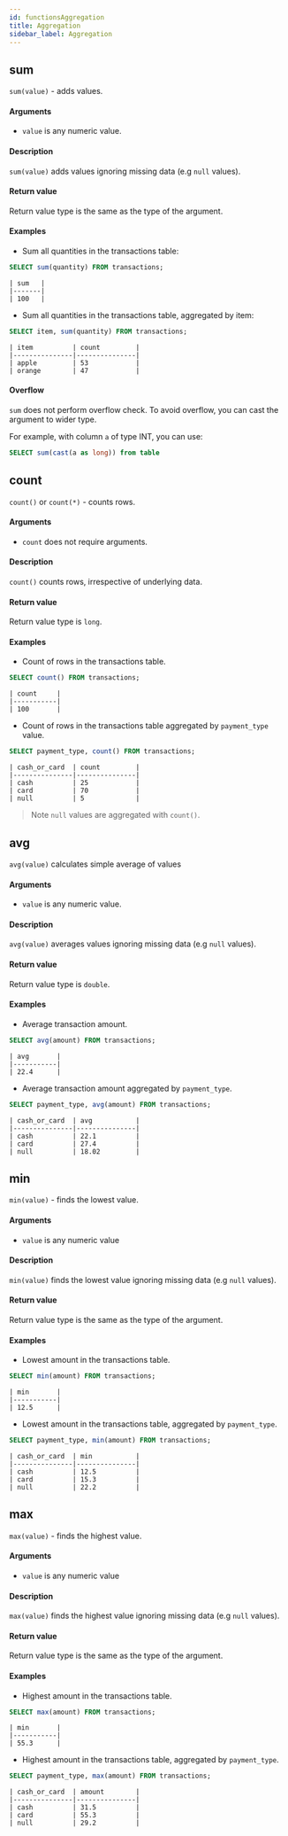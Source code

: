 ```yaml
---
id: functionsAggregation
title: Aggregation
sidebar_label: Aggregation
---
```



## sum

`sum(value)` - adds values.

#### Arguments

- `value` is any numeric value.

#### Description

`sum(value)` adds values ignoring missing data (e.g `null` values).

#### Return value

Return value type is the same as the type of the argument.

#### Examples
- Sum all quantities in the transactions table:
```sql
SELECT sum(quantity) FROM transactions;
```
```
| sum   |
|-------|
| 100   |
```

- Sum all quantities in the transactions table, aggregated by item:
```sql
SELECT item, sum(quantity) FROM transactions;
```

```
| item          | count         |
|---------------|---------------|
| apple         | 53            |
| orange        | 47            |
```

#### Overflow
`sum` does not perform overflow check. To avoid overflow, you can cast the argument to wider type.

For example, with column `a` of type INT, you can use:

```sql
SELECT sum(cast(a as long)) from table
```  






## count

`count()` or `count(*)` - counts rows.

#### Arguments
- `count` does not require arguments.

#### Description
`count()` counts rows, irrespective of underlying data. 

#### Return value
Return value type is `long`.

#### Examples

- Count of rows in the transactions table.
```sql
SELECT count() FROM transactions;
```

```
| count     |
|-----------|
| 100       |
```

- Count of rows in the transactions table aggregated by `payment_type` value. 
```sql
SELECT payment_type, count() FROM transactions;
```

```
| cash_or_card  | count         |
|---------------|---------------|
| cash          | 25            |
| card          | 70            |
| null          | 5             |
```
> Note `null` values are aggregated with `count()`.




## avg

`avg(value)` calculates simple average of values

#### Arguments
- `value` is any numeric value.

#### Description
`avg(value)` averages values ignoring missing data (e.g `null` values).

#### Return value

Return value type is `double`.

#### Examples

- Average transaction amount.
```sql
SELECT avg(amount) FROM transactions;
```

```
| avg       |
|-----------|
| 22.4      |
```

- Average transaction amount aggregated by `payment_type`.
```sql
SELECT payment_type, avg(amount) FROM transactions;
```

```
| cash_or_card  | avg           |
|---------------|---------------|
| cash          | 22.1          |
| card          | 27.4          |
| null          | 18.02         |
```

## min

`min(value)` - finds the lowest value.

#### Arguments
- `value` is any numeric value 

#### Description
`min(value)` finds the lowest value ignoring missing data (e.g `null` values).

#### Return value
Return value type is the same as the type of the argument.

#### Examples

- Lowest amount in the transactions table.
```sql
SELECT min(amount) FROM transactions;
```

```
| min       |
|-----------|
| 12.5      |
```

- Lowest amount in the transactions table, aggregated by `payment_type`.
```sql
SELECT payment_type, min(amount) FROM transactions;
```

```
| cash_or_card  | min           |
|---------------|---------------|
| cash          | 12.5          |
| card          | 15.3          |
| null          | 22.2          |
```





## max

`max(value)` - finds the highest value.

#### Arguments
- `value` is any numeric value 

#### Description
`max(value)` finds the highest value ignoring missing data (e.g `null` values).

#### Return value
Return value type is the same as the type of the argument.

#### Examples

- Highest amount in the transactions table.
```sql
SELECT max(amount) FROM transactions;
```

```
| min       |
|-----------|
| 55.3      |
```

- Highest amount in the transactions table, aggregated by `payment_type`.
```sql
SELECT payment_type, max(amount) FROM transactions;
```

```
| cash_or_card  | amount        |
|---------------|---------------|
| cash          | 31.5          |
| card          | 55.3          |
| null          | 29.2          |
```
